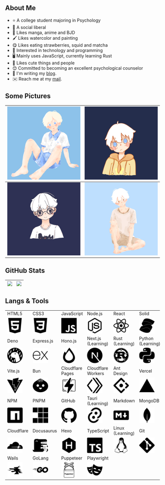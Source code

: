 ## About Me

- ⭐ A college student majoring in Psychology
- 🫡 A social liberal
- 📖 Likes manga, anime and BJD
- 🖌️ Likes watercolor and painting
- 😋 Likes eating strawberries, squid and matcha
- 🧠 Interested in technology and programming
- 🖥️ Mainly uses JavaScript, currently learning Rust
- 🥰 Likes cute things and people
- 😊 Committed to becoming an excellent psychological counselor
- 📖 I'm writing my [blog](https://blog.leafyee.xyz).
- ✉️ Reach me at my [mail](mailto://xiaoyezi@leafyee.xyz).

## Some Pictures

| ![](photos/5.png) | ![](photos/1.png) |
| :--------: | :--------: |
| ![](photos/2.png) | ![](photos/3.jpg) |

## GitHub Stats

|![](https://o0-0o.vercel.app/api?username=LeafYeeXYZ&show_icons=true&rank_icon=github&show=reviews,discussions_started,discussions_answered,prs_merged,prs_merged_percentage)|![](https://o0-0o.vercel.app/api/top-langs/?username=LeafYeeXYZ&size_weight=0.5&count_weight=0.5&langs_count=7)|
|:---:|:---:|

## Langs & Tools
<table class="skills">
  <tr>
    <td>HTML5</td>
    <td>CSS3</td>
    <td>JavaScript</td>
    <td>Node.js</td>
    <td>React</td>
    <td>Solid</td>
  </tr>
  <tr>
    <td><img src="icons/html5.svg" width="50px"></td>
    <td><img src="icons/css3.svg" width="50px"></td>
    <td><img src="icons/javascript.svg" width="50px"></td>
    <td><img src="icons/nodedotjs.svg" width="50px"></td>
    <td><img src="icons/react.svg" width="50px"></td>
    <td><img src="icons/solid.svg" width="50px"></td>
  </tr>
  <tr>
    <td>Deno</td>
    <td>Express.js</td>
    <td>Hono.js</td>
    <td>Next.js<br>(Learning)</td>
    <td>Rust<br>(Learning)</td>
    <td>Python<br>(Learning)</td>
  </tr>
  <tr>
    <td><img src="icons/deno.svg" width="50px"></td>
    <td><img src="icons/express.svg" width="50px"></td>
    <td><img src="icons/hono.svg" width="50px"></td>
    <td><img src="icons/nextdotjs.svg" width="50px"></td>
    <td><img src="icons/rust.svg" width="50px"></td>
    <td><img src="icons/python.svg" width="50px"></td>
  </tr>
  <tr>
    <td>Vite.js</td>
    <td>Bun</td>
    <td>Cloudflare Pages</td>
    <td>Cloudflare Workers</td>
    <td>Ant Design</td>
    <td>Vercel</td>
  </tr>
  <tr>
    <td><img src="icons/vite.svg" width="50px"></td>
    <td><img src="icons/bun.svg" width="50px"></td>
    <td><img src="icons/cloudflarepages.svg" width="50px"></td>
    <td><img src="icons/cloudflareworkers.svg" width="50px"></td>
    <td><img src="icons/antdesign.svg" width="50px"></td>
    <td><img src="icons/vercel.svg" width="50px"></td>
  </tr>
  <tr>
    <td>NPM</td>
    <td>PNPM</td>
    <td>GitHub</td>
    <td>Tauri<br>(Learning)</td>
    <td>Markdown</td>
    <td>MongoDB</td>
  </tr>
  <tr>
    <td><img src="icons/npm.svg" width="50px"></td>
    <td><img src="icons/pnpm.svg" width="50px"></td>
    <td><img src="icons/github.svg" width="50px"></td>
    <td><img src="icons/tauri.svg" width="50px"></td>
    <td><img src="icons/markdown.svg" width="50px"></td>
    <td><img src="icons/mongodb.svg" width="50px"></td>
  </tr>
  <tr>
    <td>Cloudflare</td>
    <td>Docusaurus</td>
    <td>Hexo</td>
    <td>TypeScript</td>
    <td>Linux<br>(Learning)</td>
    <td>Git</td>
  </tr>
  <tr>
    <td><img src="icons/cloudflare.svg" width="50px"></td>
    <td><img src="icons/docusaurus.svg" width="50px"></td>
    <td><img src="icons/hexo.svg" width="50px"></td>
    <td><img src="icons/typescript.svg" width="50px"></td>
    <td><img src="icons/linux.svg" width="50px"></td>
    <td><img src="icons/git.svg" width="50px"></td>
  </tr>
  <tr>
    <td>Wails</td>
    <td>GoLang</td>
    <td>Puppeteer</td>
    <td>Playwright</td>
  </tr>
  <tr>
    <td><img src="icons/wails.svg" width="50px"></td>
    <td><img src="icons/go.svg" width="50px"></td>
    <td><img src="icons/puppeteer.svg" width="50px"></td>
    <td><img src="icons/playwright.svg" width="50px"></td>
  </tr>
</table>
